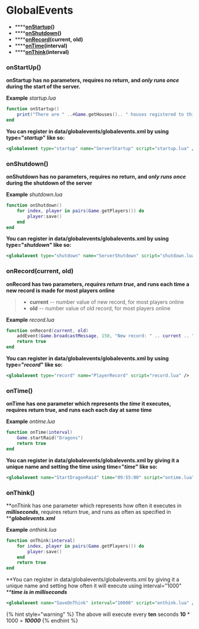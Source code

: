 # GlobalEvents

* ****[**onStartup**](globalevents.md#onstartup)**()**
* ****[**onShutdown**](globalevents.md#onshutdown)**()**
* ****[**onRecord**](globalevents.md#onrecord)**(current, old)**
* ****[**onTime**](globalevents.md#ontime)**(interval)**
* ****[**onThink**](globalevents.md#onthink)**(interval)**

### onStartUp()

**onStartup has no parameters, requires no return, and **_**only runs once**_** during the start of the server.**

**Example** _startup.lua_

```lua
function onStartup()
    print("There are " ..#Game.getHouses().. " houses registered to this map")
end
```

**You can register in data/globalevents/globalevents.xml by using type="**_**startup**_**" like so:**

```xml
<globalevent type="startup" name="ServerStartup" script="startup.lua" />
```

### onShutdown()

**onShutdown has no parameters, requires no return, and **_**only runs once**_** during the shutdown of the server**

**Example** _shutdown.lua_

```lua
function onShutdown()
    for index, player in pairs(Game.getPlayers()) do
        player:save()
    end
end
```

**You can register in data/globalevents/globalevents.xml by using type="**_**shutdown**_**" like so:**

```xml
<globalevent type="shutdown" name="ServerShutdown" script="shutdown.lua" />
```

### onRecord(current, old)

**onRecord has two parameters, **_**requires return true**_**, and runs each time a new record is made for most players online**

> * **current** -- number value of new record, for most players online
> * **old** -- number value of old record, for most players online

**Example** _record.lua_

```lua
function onRecord(current, old)
    addEvent(Game.broadcastMessage, 150, "New record: " .. current .. " players are logged in.", MESSAGE_STATUS_DEFAULT)
    return true
end
```

**You can register in data/globalevents/globalevents.xml by using type="**_**record**_**" like so:**

```xml
<globalevent type="record" name="PlayerRecord" script="record.lua" />
```

### onTime()

**onTime has one parameter which represents the **_**time**_** it executes, requires return true, and runs each each day at same time**

**Example** _ontime.lua_

```lua
function onTime(interval)
    Game.startRaid("Dragons")
    return true
end
```

**You can register in data/globalevents/globalevents.xml by giving it a unique name and setting the time using time="**_**time**_**" like so:**

```xml
<globalevent name="StartDragonRaid" time="09:55:00" script="ontime.lua" />
```

### onThink()

**onThink has one parameter which represents how often it executes in **_**milliseconds**_**, requires return true, and runs as often as specified in **_**globalevents.xml**_

**Example** _onthink.lua_

```lua
function onThink(interval)
    for index, player in pairs(Game.getPlayers()) do
        player:save()
    end
    return true
end
```

**You can register in data/globalevents/globalevents.xml by giving it a unique name and setting how often it will execute using interval="1000" **_**time is in milliseconds**_

```xml
<globalevent name="SaveOnThink" interval="10000" script="onthink.lua" />
```

{% hint style="warning" %}
The above will execute every **ten** seconds **10** \* 1000 = _**10000**_
{% endhint %}

